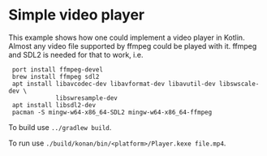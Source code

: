 # Simple video player

 This example shows how one could implement a video player in Kotlin.
Almost any video file supported by ffmpeg could be played with it.
ffmpeg and SDL2 is needed for that to work, i.e.

     port install ffmpeg-devel
     brew install ffmpeg sdl2
     apt install libavcodec-dev libavformat-dev libavutil-dev libswscale-dev \
                 libswresample-dev
     apt install libsdl2-dev
     pacman -S mingw-w64-x86_64-SDL2 mingw-w64-x86_64-ffmpeg

To build use `../gradlew build`.

To run use `./build/konan/bin/<platform>/Player.kexe file.mp4`.



